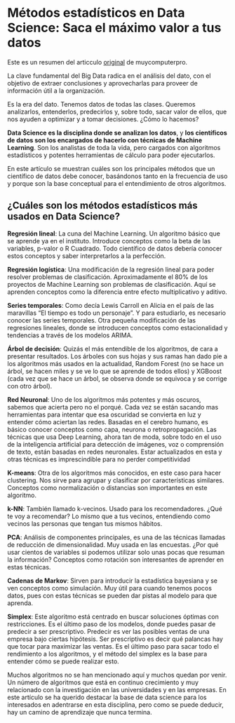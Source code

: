 # Métodos estadísticos en Data Science: Saca el máximo valor a tus datos 

Este es un resumen del articculo [original](https://www.muycomputerpro.com/2019/07/01/metodos-estadisticos-en-data-science-saca-el-maximo-valor-a-tus-datos) de muycomputerpro. 

La clave fundamental del Big Data radica en el análisis del dato, con el objetivo de extraer conclusiones y aprovecharlas para proveer de información útil a la organización. 

Es la era del dato. Tenemos datos de todas las clases. Queremos analizarlos, entenderlos, predecirlos y, sobre todo, sacar valor de ellos, que nos ayuden a optimizar y a tomar decisiones. ¿Cómo lo hacemos?

**Data Science es la disciplina donde se analizan los datos**, y **los científicos de datos son los encargados de hacerlo con técnicas de Machine Learning**. Son los analistas de toda la vida, pero cargados con algoritmos estadísticos y potentes herramientas de cálculo para poder ejecutarlos.

En este artículo se muestran cuáles son los principales métodos que un científico de datos debe conocer, basándonos tanto en la frecuencia de uso y porque son la base conceptual para el entendimiento de otros algoritmos.

## ¿Cuáles son los métodos estadísticos más usados en Data Science?
**Regresión lineal**: La cuna del Machine Learning. Un algoritmo básico que se aprende ya en el instituto. Introduce conceptos como la beta de las variables, p-valor o R Cuadrado. Todo científico de datos debería conocer estos conceptos y saber interpretarlos a la perfección.

**Regresión logística**: Una modificación de la regresión lineal para poder resolver problemas de clasificación. Aproximadamente el 80% de los proyectos de Machine Learning son problemas de clasificación. Aquí se aprenden conceptos como la diferencia entre efecto multiplicativo y aditivo.

**Series temporales**: Como decía Lewis Carroll en Alicia en el país de las maravillas “El tiempo es todo un personaje”. Y para estudiarlo, es necesario conocer las series temporales. Otra pequeña modificación de las regresiones lineales, donde se introducen conceptos como estacionalidad y tendencias a través de los modelos ARIMA.

**Árbol de decisión**: Quizás el más entendible de los algoritmos, de cara a presentar resultados. Los árboles con sus hojas y sus ramas han dado pie a los algoritmos más usados en la actualidad, Random Forest (no se hace un árbol, se hacen miles y se ve lo que se aprende de todos ellos) y XGBoost (cada vez que se hace un árbol, se observa donde se equivoca y se corrige con otro árbol).

**Red Neuronal**: Uno de los algoritmos más potentes y más oscuros, sabemos que acierta pero no el porqué. Cada vez se están sacando mas herramientas para intentar que esa oscuridad se convierta en luz y entender cómo aciertan las redes. Basadas en el cerebro humano, es básico conocer conceptos como capa, neurona o retropropagación. Las técnicas que usa Deep Learning, ahora tan de moda, sobre todo en el uso de la inteligencia artificial para detección de imágenes, voz o comprensión de texto, están basadas en redes neuronales. Estar actualizados en esta y otras técnicas es imprescindible para no perder competitividad

**K-means**: Otra de los algoritmos más conocidos, en este caso para hacer clustering. Nos sirve para agrupar y clasificar por características similares. Conceptos como normalización o distancias son importantes en este algoritmo.

**k-NN**: También llamado k-vecinos. Usado para los recomendadores. ¿Qué te voy a recomendar? Lo mismo que a tus vecinos, entendiendo como vecinos las personas que tengan tus mismos hábitos.

**PCA**: Análisis de componentes principales, es una de las técnicas llamadas de reducción de dimensionalidad. Muy usada en las encuestas. ¿Por qué usar cientos de variables si podemos utilizar solo unas pocas que resuman la información? Conceptos como rotación son interesantes de aprender en estas técnicas.

**Cadenas de Markov**: Sirven para introducir la estadística bayesiana y se ven conceptos como simulación. Muy útil para cuando tenemos pocos datos, pues con estas técnicas se pueden dar pistas al modelo para que aprenda.

**Simplex**: Este algoritmo está centrado en buscar soluciones óptimas con restricciones. Es el último paso de los modelos, donde puedes pasar de predecir a ser prescriptivo. Predecir es ver las posibles ventas de una empresa bajo ciertas hipótesis. Ser prescriptivo es decir qué palancas hay que tocar para maximizar las ventas. Es el último paso para sacar todo el rendimiento a los algoritmos, y el método del simplex es la base para entender cómo se puede realizar esto.

Muchos algoritmos no se han mencionado aquí y muchos quedan por venir. Un número de algoritmos que está en continuo crecimiento y muy relacionado con la investigación en las universidades y en las empresas. En este artículo se ha querido destacar la base de data science para los interesados en adentrarse en esta disciplina, pero como se puede deducir, hay un camino de aprendizaje que nunca termina.


